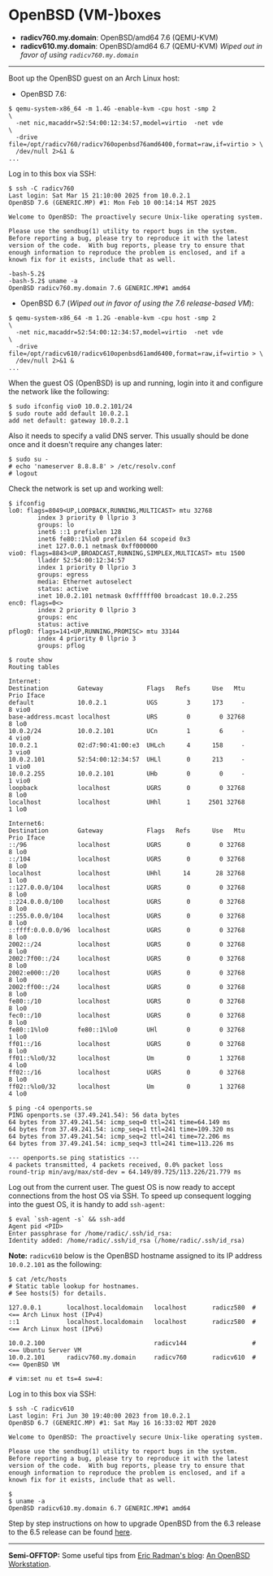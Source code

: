 # OpenBSD (VM-)boxes

* **radicv760.my.domain**: OpenBSD/amd64 7.6 (QEMU-KVM)
* **radicv610.my.domain**: OpenBSD/amd64 6.7 (QEMU-KVM) *Wiped out in favor of using `radicv760.my.domain`*

---

Boot up the OpenBSD guest on an Arch Linux host:

* OpenBSD 7.6:

```
$ qemu-system-x86_64 -m 1.4G -enable-kvm -cpu host -smp 2                     \
  -net nic,macaddr=52:54:00:12:34:57,model=virtio  -net vde                   \
  -drive file=/opt/radicv760/radicv760openbsd76amd6400,format=raw,if=virtio > \
  /dev/null 2>&1 &
...
```

Log in to this box via SSH:

```
$ ssh -C radicv760
Last login: Sat Mar 15 21:10:00 2025 from 10.0.2.1
OpenBSD 7.6 (GENERIC.MP) #1: Mon Feb 10 00:14:14 MST 2025

Welcome to OpenBSD: The proactively secure Unix-like operating system.

Please use the sendbug(1) utility to report bugs in the system.
Before reporting a bug, please try to reproduce it with the latest
version of the code.  With bug reports, please try to ensure that
enough information to reproduce the problem is enclosed, and if a
known fix for it exists, include that as well.

-bash-5.2$
-bash-5.2$ uname -a
OpenBSD radicv760.my.domain 7.6 GENERIC.MP#1 amd64
```

* OpenBSD 6.7 (*Wiped out in favor of using the 7.6 release-based VM*):

```
$ qemu-system-x86_64 -m 1.2G -enable-kvm -cpu host -smp 2                     \
  -net nic,macaddr=52:54:00:12:34:57,model=virtio  -net vde                   \
  -drive file=/opt/radicv610/radicv610openbsd61amd6400,format=raw,if=virtio > \
  /dev/null 2>&1 &
...
```

When the guest OS (OpenBSD) is up and running, login into it and configure the network like the following:

```
$ sudo ifconfig vio0 10.0.2.101/24
$ sudo route add default 10.0.2.1
add net default: gateway 10.0.2.1
```

Also it needs to specify a valid DNS server. This usually should be done once and it doesn't require any changes later:

```
$ sudo su -
# echo 'nameserver 8.8.8.8' > /etc/resolv.conf
# logout
```

Check the network is set up and working well:

```
$ ifconfig
lo0: flags=8049<UP,LOOPBACK,RUNNING,MULTICAST> mtu 32768
        index 3 priority 0 llprio 3
        groups: lo
        inet6 ::1 prefixlen 128
        inet6 fe80::1%lo0 prefixlen 64 scopeid 0x3
        inet 127.0.0.1 netmask 0xff000000
vio0: flags=8843<UP,BROADCAST,RUNNING,SIMPLEX,MULTICAST> mtu 1500
        lladdr 52:54:00:12:34:57
        index 1 priority 0 llprio 3
        groups: egress
        media: Ethernet autoselect
        status: active
        inet 10.0.2.101 netmask 0xffffff00 broadcast 10.0.2.255
enc0: flags=0<>
        index 2 priority 0 llprio 3
        groups: enc
        status: active
pflog0: flags=141<UP,RUNNING,PROMISC> mtu 33144
        index 4 priority 0 llprio 3
        groups: pflog
```

```
$ route show
Routing tables

Internet:
Destination        Gateway            Flags   Refs      Use   Mtu  Prio Iface
default            10.0.2.1           UGS        3      173     -     8 vio0
base-address.mcast localhost          URS        0        0 32768     8 lo0
10.0.2/24          10.0.2.101         UCn        1        6     -     4 vio0
10.0.2.1           02:d7:90:41:00:e3  UHLch      4      158     -     3 vio0
10.0.2.101         52:54:00:12:34:57  UHLl       0      213     -     1 vio0
10.0.2.255         10.0.2.101         UHb        0        0     -     1 vio0
loopback           localhost          UGRS       0        0 32768     8 lo0
localhost          localhost          UHhl       1     2501 32768     1 lo0

Internet6:
Destination        Gateway            Flags   Refs      Use   Mtu  Prio Iface
::/96              localhost          UGRS       0        0 32768     8 lo0
::/104             localhost          UGRS       0        0 32768     8 lo0
localhost          localhost          UHhl      14       28 32768     1 lo0
::127.0.0.0/104    localhost          UGRS       0        0 32768     8 lo0
::224.0.0.0/100    localhost          UGRS       0        0 32768     8 lo0
::255.0.0.0/104    localhost          UGRS       0        0 32768     8 lo0
::ffff:0.0.0.0/96  localhost          UGRS       0        0 32768     8 lo0
2002::/24          localhost          UGRS       0        0 32768     8 lo0
2002:7f00::/24     localhost          UGRS       0        0 32768     8 lo0
2002:e000::/20     localhost          UGRS       0        0 32768     8 lo0
2002:ff00::/24     localhost          UGRS       0        0 32768     8 lo0
fe80::/10          localhost          UGRS       0        0 32768     8 lo0
fec0::/10          localhost          UGRS       0        0 32768     8 lo0
fe80::1%lo0        fe80::1%lo0        UHl        0        0 32768     1 lo0
ff01::/16          localhost          UGRS       0        0 32768     8 lo0
ff01::%lo0/32      localhost          Um         0        1 32768     4 lo0
ff02::/16          localhost          UGRS       0        0 32768     8 lo0
ff02::%lo0/32      localhost          Um         0        1 32768     4 lo0
```

```
$ ping -c4 openports.se
PING openports.se (37.49.241.54): 56 data bytes
64 bytes from 37.49.241.54: icmp_seq=0 ttl=241 time=64.149 ms
64 bytes from 37.49.241.54: icmp_seq=1 ttl=241 time=109.320 ms
64 bytes from 37.49.241.54: icmp_seq=2 ttl=241 time=72.206 ms
64 bytes from 37.49.241.54: icmp_seq=3 ttl=241 time=113.226 ms

--- openports.se ping statistics ---
4 packets transmitted, 4 packets received, 0.0% packet loss
round-trip min/avg/max/std-dev = 64.149/89.725/113.226/21.779 ms
```

Log out from the current user. The guest OS is now ready to accept connections from the host OS via SSH. To speed up consequent logging into the guest OS, it is handy to add `ssh-agent`:

```
$ eval `ssh-agent -s` && ssh-add
Agent pid <PID>
Enter passphrase for /home/radic/.ssh/id_rsa:
Identity added: /home/radic/.ssh/id_rsa (/home/radic/.ssh/id_rsa)
```

**Note:** `radicv610` below is the OpenBSD hostname assigned to its IP address `10.0.2.101` as the following:

```
$ cat /etc/hosts
# Static table lookup for hostnames.
# See hosts(5) for details.

127.0.0.1       localhost.localdomain   localhost       radicz580  # <== Arch Linux host (IPv4)
::1             localhost.localdomain   localhost       radicz580  # <== Arch Linux host (IPv6)

10.0.2.100                              radicv144                  # <== Ubuntu Server VM
10.0.2.101      radicv760.my.domain     radicv760       radicv610  # <== OpenBSD VM

# vim:set nu et ts=4 sw=4:
```

Log in to this box via SSH:

```
$ ssh -C radicv610
Last login: Fri Jun 30 19:40:00 2023 from 10.0.2.1
OpenBSD 6.7 (GENERIC.MP) #1: Sat May 16 16:33:02 MDT 2020

Welcome to OpenBSD: The proactively secure Unix-like operating system.

Please use the sendbug(1) utility to report bugs in the system.
Before reporting a bug, please try to reproduce it with the latest
version of the code.  With bug reports, please try to ensure that
enough information to reproduce the problem is enclosed, and if a
known fix for it exists, include that as well.

$
$ uname -a
OpenBSD radicv610.my.domain 6.7 GENERIC.MP#1 amd64
```

Step by step instructions on how to upgrade OpenBSD from the 6.3 release to the 6.5 release can be found [here](http://rgolubtsov.github.io/data/docs/openbsd/upgrade-63-to-65 "Upgrade OpenBSD 6.3 to 6.5").

---

**Semi-OFFTOP:** Some useful tips from [Eric Radman's blog](http://eradman.com "Eric Radman : A Journal"): [An OpenBSD Workstation](http://eradman.com/posts/openbsd-workstation.html "2013-07-05 : An OpenBSD Workstation (Last updated on March 28, 2017)").
